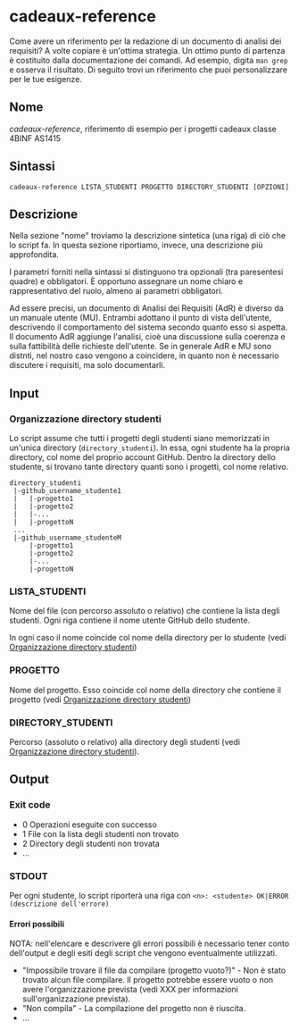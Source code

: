 # cadeaux-reference
Come avere un riferimento per la redazione di un documento di analisi dei requisiti? A volte copiare è un'ottima strategia. Un ottimo punto di partenza è costituito dalla documentazione dei comandi. Ad esempio, digita `man grep` e osserva il risultato. Di seguito trovi un riferimento che puoi personalizzare per le tue esigenze.

## Nome
*cadeaux-reference*, riferimento di esempio per i progetti cadeaux classe 4BINF AS1415
  
## Sintassi
    cadeaux-reference LISTA_STUDENTI PROGETTO DIRECTORY_STUDENTI [OPZIONI]
  
## Descrizione
Nella sezione "nome" troviamo la descrizione sintetica (una riga) di ciò che lo script fa. In questa sezione
riportiamo, invece, una descrizione più approfondita.
  
I parametri forniti nella sintassi si distinguono tra opzionali (tra paresentesi quadre) e obbligatori.
È opportuno assegnare un nome chiaro e rappresentativo del ruolo, almeno ai parametri obbligatori.
  
Ad essere precisi, un documento di Analisi dei Requisiti (AdR) è diverso da un manuale utente (MU). Entrambi adottano il punto di vista dell'utente, descrivendo il comportamento del sistema secondo quanto esso si aspetta. Il documento AdR aggiunge l'analisi, cioè una discussione sulla coerenza e sulla fattibilità delle richieste dell'utente. Se in generale AdR e MU sono distnti, nel nostro caso vengono a coincidere, in quanto non è necessario discutere i requisiti,  ma solo documentarli.
  
## Input
### <a name="ds"></a>Organizzazione directory studenti
Lo script assume che tutti i progetti degli studenti siano memorizzati in un'unica directory (`directory_studenti`). In essa, ogni studente ha la propria directory, col nome del proprio account GitHub. Dentro la directory dello studente, si trovano tante directory quanti sono i progetti, col nome relativo.
```
directory_studenti
 |-github_username_studente1
 |   |-progetto1
 |   |-progetto2
 |   |-...
 |   |-progettoN
 ...
 |-github_username_studenteM
     |-progetto1
     |-progetto2
     |-...
     |-progettoN
```

### LISTA_STUDENTI
Nome del file (con percorso assoluto o relativo) che contiene la lista degli studenti. Ogni riga contiene il nome utente GitHub dello studente.

In ogni caso il nome coincide col nome della directory per lo studente (vedi [Organizzazione directory studenti](#ds))

### PROGETTO
Nome del progetto. Esso coincide col nome della directory che contiene il progetto (vedi [Organizzazione directory studenti](#ds))

### DIRECTORY_STUDENTI
Percorso (assoluto o relativo) alla directory degli studenti (vedi [Organizzazione directory studenti](#ds)).

## Output
### Exit code
* 0 Operazioni eseguite con successo
* 1 File con la lista degli studenti non trovato
* 2 Directory degli studenti non trovata
* ...

### STDOUT
Per ogni studente, lo script riporterà una riga con
`<n>: <studente> OK|ERROR (descrizione dell'errore)`

#### Errori possibili
NOTA: nell'elencare e descrivere gli errori possibili è necessario tener conto dell'output e degli esiti degli script che vengono eventualmente utilizzati.

* "Impossibile trovare il file da compilare (progetto vuoto?)" - Non è stato trovato alcun file compilare. Il progetto potrebbe essere vuoto o non avere l'organizzazione prevista (vedi XXX per informazioni sull'organizzazione prevista).
* "Non compila" - La compilazione del progetto non è riuscita.
* ...
